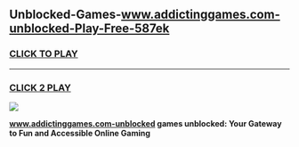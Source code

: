 
## Unblocked-Games-www.addictinggames.com-unblocked-Play-Free-587ek
<h3>
<a href="https://premium76.site?title=www.addictinggames.com-unblocked&ref=10A">CLICK TO PLAY</a></h3>
<hr>

<h3>
<a href="https://premium76.site?title=www.addictinggames.com-unblocked&ref=10A">CLICK 2 PLAY</a>
  
</h3>

<a href="https://premium76.site?title=www.addictinggames.com-unblocked&ref=10A"><img src="https://clearcache.store/games.png"></a>


**www.addictinggames.com-unblocked games unblocked: Your Gateway to Fun and Accessible Online Gaming**
